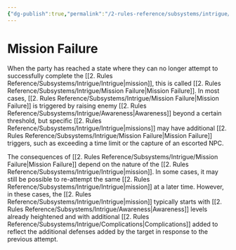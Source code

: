 ```yaml
---
{"dg-publish":true,"permalink":"/2-rules-reference/subsystems/intrigue/mission-failure/"}
---
```


# Mission Failure

When the party has reached a state where they can no longer attempt to successfully complete the [[2. Rules Reference/Subsystems/Intrigue/Intrigue\|mission]], this is called [[2. Rules Reference/Subsystems/Intrigue/Mission Failure\|Mission Failure]]. In most cases, [[2. Rules Reference/Subsystems/Intrigue/Mission Failure\|Mission Failure]] is triggered by raising enemy [[2. Rules Reference/Subsystems/Intrigue/Awareness\|Awareness]] beyond a certain threshold, but specific [[2. Rules Reference/Subsystems/Intrigue/Intrigue\|missions]] may have additional [[2. Rules Reference/Subsystems/Intrigue/Mission Failure\|Mission Failure]] triggers, such as exceeding a time limit or the capture of an escorted NPC. 

The consequences of [[2. Rules Reference/Subsystems/Intrigue/Mission Failure\|Mission Failure]] depend on the nature of the [[2. Rules Reference/Subsystems/Intrigue/Intrigue\|mission]]. In some cases, it may still be possible to re-attempt the same [[2. Rules Reference/Subsystems/Intrigue/Intrigue\|mission]] at a later time. However, in these cases, the [[2. Rules Reference/Subsystems/Intrigue/Intrigue\|mission]] typically starts with [[2. Rules Reference/Subsystems/Intrigue/Awareness\|Awareness]] levels already heightened and with additional [[2. Rules Reference/Subsystems/Intrigue/Complications\|Complications]] added to reflect the additional defenses added by the target in response to the previous attempt. 

